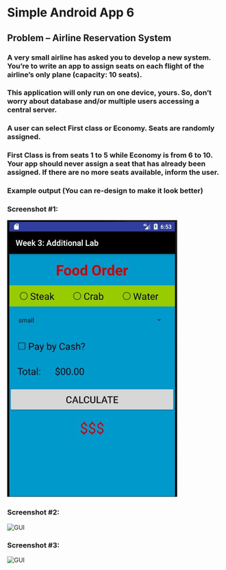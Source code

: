 # Simple Android App 6

## Problem  – Airline Reservation System

### A very small airline has asked you to develop a new system. You’re to write an app to assign seats on each flight of the airline’s only plane (capacity: 10 seats).

### This application will only run on one device, yours. So, don’t worry about database and/or multiple users accessing a central server. 

### A user can select First class or Economy. Seats are randomly assigned. 

### First Class is from seats 1 to 5 while Economy is from 6 to 10. Your app should never assign a seat that has already been assigned.  If there are no more seats available, inform the user.

### Example output (You can re-design to make it look better)

### Screenshot #1:
![GUI](https://github.com/ikostan/Android_UI_Essentials/blob/master/screens/Capture_1.JPG?raw=true "GUI screenshot")

### Screenshot #2:
![GUI](https://github.com/ikostan/Android_UI_Essentials/blob/master/screens/Capture_2.JPG?raw=true "GUI screenshot")

### Screenshot #3:
![GUI](https://github.com/ikostan/Android_UI_Essentials/blob/master/screens/Capture_3.JPG?raw=true "GUI screenshot")

